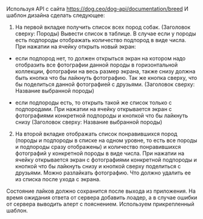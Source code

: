 Используя API с сайта https://dog.ceo/dog-api/documentation/breed
И шаблон дизайна сделать следующее:

1. На первой вкладке получить список всех пород собак. (Заголовок сверху: Породы) Вывести список в таблице. В случае если у породы есть подпороды отображать количество подпород в виде числа. При нажатии на ячейку открыть новый экран:

- если подпород нет, то должен открыться экран на котором надо отобразить все фотографии данной породы в горизонтальной коллекции, фотографии на весь размер экрана, также снизу должна быть кнопка что бы лайкнуть фотографию. Так же кнопка сверху, что бы поделиться данной фотографией c друзьями. (Заголовок сверху: Название выбранной породы)

- если подпороды есть, то открыть такой же список только с подпородами. При нажатии на ячейку открывается экран с фотографиями конкретной подпороды и кнопкой что бы лайкнуть снизу (Заголовок сверху: Название выбранной породы)

2. На второй вкладке отображать список понравившихся пород (породы и подпороды в списке на одном уровне, то есть все породы и подпороды сразу отображены) и количество понравившихся фотографий у конкретной породы в виде числа. При нажатии на ячейку открывается экран с фотографиями конкретной подпороды и кнопкой что бы лайкнуть снизу и кнопкой сверху поделиться с друзьями. Можно разлайкать фотографию. Что должно удалить ее из списка после ухода с экрана.

Состояние лайков должно сохранится после выхода из приложения. На время ожидания ответа от сервера добавить лоадер, а в случае ошибки от сервера выводить алерт с пояснением. Используем прикрепленный шаблон.
